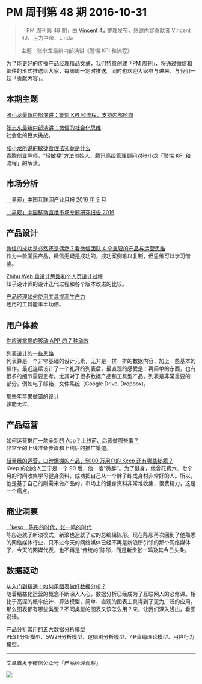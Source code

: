 # PM 周刊第 48 期 2016-10-31

> 「PM 周刊第 48 期」由 [Vincent 4J](http://pmweekly.com/contributors#vincetn4j) 整理发布，感谢内容贡献者 Vincent 4J、污力中帝、Linda
> 
> 主题：张小龙最新内部演讲《警惕 KPI 和流程》   

为了能更好的传播产品经理精品文章，我们特意创建「[PM 周刊](http://pmweekly.com/)」，将通过微信和邮件的形式推送给大家，每周周一定时推送。同时也欢迎大家参与进来，与我们一起「贡献内容」。    

## 本期主题  

[张小龙最新内部演讲：警惕 KPI 和流程，支持内部轮岗](http://mp.weixin.qq.com/s?__biz=Mjc1NjM3MjY2MA==&mid=2691313899&idx=1&sn=afc65a6b6ca228c7738fd184c9b1c17c&chksm=a9eb8f309e9c062673e47591e8512fee2d3919d60526881c30ae8bf517e41c4e1d47df7e0a10&mpshare=1&scene=1&srcid=1029wkuWRCLfxGhikqJSNmQU#rd)    

[张志东最新内部演讲：微信的社会化思维](http://mp.weixin.qq.com/s?__biz=MjM5OTY2ODYyMQ==&mid=2652749518&idx=1&sn=b651bf1ad4172c465c6429bda7ca354e&chksm=bcdee02c8ba9693ae0431f1d7c53d2d2ce6a7bd9507400740e61cb726353eefb6b67ade78ed3&mpshare=1&scene=1&srcid=1031WGzPBPXXtNbaX96VjM7E#rd)   
社会化的巨大挑战。  

[张小龙所说的敏捷管理法究竟是什么](http://mp.weixin.qq.com/s?__biz=MjM5NjAzODk0MA==&mid=2651271367&idx=1&sn=34d8fd174cc9dc36ea033ae717a9fe5c&chksm=bd1cc0b48a6b49a2270bf51a145047b634a1847c92dc0b1693e096cdb6e50cf4eba46fce68dd&mpshare=1&scene=1&srcid=1031yaoV6VY3JdZMw4Q8NvGx#rd)  
青腾创业导师，“轻敏捷”方法创始人，腾讯高级管理顾问对张小龙「警惕 KPI 和流程」的解读。   

## 市场分析

[「易观」中国互联网产业月报 2016 年 9 月](http://m.analysys.cn/report/detail/1000332.html)   

[「易观」中国移动直播市场专题研究报告 2016](http://mp.weixin.qq.com/s?__biz=MjM5OTExMjkwMA==&mid=2651874675&idx=1&sn=c996933054abd0c6a9fe84bf5d3966ee&chksm=bd24bcd88a5335ce97d7dc0d569b23fc6f12723cdfb30edec396da8d197a15e4f7070fb66d94&mpshare=1&scene=1&srcid=1031bmpl9uEtI1FdG4zPyHdJ#rd)        

## 产品设计 

[微信的成功是必然还是偶然？看微信团队 4 个重要的产品与运营思维](http://mp.weixin.qq.com/s?__biz=MzIxMzM0OTYzMg==&mid=2247484810&idx=1&sn=5577fe8f8429e9e5fc502caadde3a29a&chksm=97b961e5a0cee8f3c52b46165763060e4a8a6b87fff568f024973ee5754a8ec717c58f741329&mpshare=1&scene=1&srcid=1031QVPFDHh2crVvHIZXbio4#rd)   
作为一款国民产品，微信无疑是成功的，成功案例难以复制，但思维可以学习借鉴。   

[Zhihu Web 重设计思路和个人页设计过程](https://zhuanlan.zhihu.com/p/23215775)   
知乎设计师的设计迭代过程和各个版本改进的比较。   

[产品经理如何使用工具提高生产力](http://mp.weixin.qq.com/s?__biz=MzIxODU2MDM4Nw==&mid=2247483759&idx=1&sn=6cd207cafe214936ead5bbee6c7bed0f&chksm=97e9e383a09e6a955295e3d44ddbebd7aa7707967b5dab29e1c5527ec0c6c5043612267e0eaf&mpshare=1&scene=1&srcid=1027DBcdBDlI6taaQVHg774w#rd)   
还用的工具能事半功倍。  

## 用户体验

[你应该掌握的移动 APP 的 7 种动效](http://mp.weixin.qq.com/s?__biz=MzAxNDAxOTcxOQ==&mid=2650936052&idx=1&sn=b7b200814e7a728ac758a28a234d326b&chksm=806f0f1cb718860a28e0a3f9805a86005e1ee3f0829790bd24820eda50a3d1aad7e6f38a17e5&mpshare=1&scene=1&srcid=1031z0PMxfw7UKtMdo44OuNv#rd)   

[列表设计的一些思路](http://mp.weixin.qq.com/s?__biz=MjM5NjA3ODI3Ng==&mid=2649828844&idx=1&sn=5f6e2f76a9d4af2f175f8a99dc97c1af&chksm=beeb3a47899cb351ee75645366552b63b2d3c89477ede221d796c678cf95ce1325dfb3796d06&mpshare=1&scene=1&srcid=1027fJTJeGq9bGs0cGMYk9ZY#rd)   
列表算是一个非常基础的设计元素，无非是一排一排的数据内容，加上一些基本的操作。最近连续设计了一个礼拜的列表后，最直观的感受是：再简单的东西，也有很多的细节需要思考。尤其对于很多数据产品和工具型产品，列表是非常重要的一部分，例如电子邮箱，文件系统（Google Drive, Dropbox)。  

[那些年苹果做错的设计](http://mp.weixin.qq.com/s?__biz=MjM5NTQ5MjIyMA==&mid=2654538935&idx=1&sn=268e86c9b41708eaa47608ba95f796b6&chksm=bd3a14a48a4d9db2c6c017fb88aaa11ac005b7a3c6b04483af413bb98e52a36078084bc8a823&mpshare=1&scene=1&srcid=1031ESDutILrFUqqBYdubr1K#rd)   
孰能无过。   

## 产品运营

[如何运营推广一款全新的 App？上线前、后该做哪些事？](http://mp.weixin.qq.com/s?__biz=MzIxMzM0OTYzMg==&mid=2247484780&idx=1&sn=5e5d843b8dcef3c6a1af8290265c66b1&chksm=97b96103a0cee81524f12e6ae20652ff608429d6fcd871abe13b2bce178aabfba9597a8b017f&mpshare=1&scene=1&srcid=1026TXMFWGMabGC4JVsWqyB7#rd)   
非常全的上线准备步骤和上线后的推广渠道。  

[轻量级的运营，口碑爆棚的产品，5000 万用户的 Keep 还有哪些秘籍？](http://mp.weixin.qq.com/s?__biz=MzA3MDk4NzMzNg==&mid=2651705930&idx=1&sn=012bb853130a6f3f89df4d6ea6da346c&chksm=84cd096db3ba807b8daadadebe63062dc3c6bfbc089ff5c0dc6a980b29b4259a24e76759326b&mpshare=1&scene=1&srcid=1025D5WVw5q1S3dvYRZSaW3s#rd)    
Keep 的创始人王宁是一个 90 后，他一度“微胖”。为了健身，他曾花费六、七个月的时间收集学习健身资料，成功把自己从一个胖子练成身材非常好的人。所以，他是基于自己的刚需来做产品的，市场上的健身资料非常难收集，很费精力，这是一个痛点。  

## 商业洞察

[「keso」陈彤的时代，张一鸣的时代](http://mp.weixin.qq.com/s?__biz=MzI1ODIyMjAwMA==&mid=2247483868&idx=1&sn=acab758940c23db1c8dcd04a503d5da7&chksm=ea0a3303dd7dba15ed6a822c08b5349530b4ac6a0abad1c7791d1efe61f943fa1c5a698379e4&mpshare=1&scene=1&srcid=1031XYsihNy4LNKMiKG6M70I#rd)  
陈彤造就了新浪模式，新浪也造就了它的总编辑陈彤。现在陈彤再次回到了他熟悉的网络媒体行业，只不过今天的网络媒体已经不再是新浪所引领的那个网络媒体了，今天的网媒代表，也不再是“传统的”陈彤，而是新贵张一鸣及其今日头条。      

## 数据驱动   

[从入门到精通：如何用图表做好数据分析？](http://mp.weixin.qq.com/s?__biz=MzI2MTAxOTk5OQ==&mid=2650941773&idx=1&sn=90a96823286389c50e85fdb9e4e739a5&chksm=f196497dc6e1c06bb4e1117dc46791d675ac7813a1b6596883b7c22e37bf8135985ace8e1b05&mpshare=1&scene=1&srcid=1031cbN2DMj2tqIsDdBuoodV#rd)   
随着精益化运营的概念不断深入人心，数据分析已经成为了互联网人的必修课。相比于高深的概率统计、算法模型，简单、直观的图表工具得到了更为广泛的应用。那么图表都有哪些类型？不同类型的图表又该怎么用？来，让我们深入浅出，看图说话。         

[产品分析常用的五大数据分析模型](http://mp.weixin.qq.com/s?__biz=MzIxMzM0OTYzMg==&mid=2247484791&idx=1&sn=e703d1759f32a8910940fdc420f1a1f0&chksm=97b96118a0cee80e5f3372f870c106e980e6c9467c55d3ff6f506c8bd837c1e15bb8b4146576&mpshare=1&scene=1&srcid=1027yiOKNyFbWbbBjhY8wf1K#rd)   
PEST分析模型、5W2H分析模型、逻辑树分析模型、4P营销理论模型、用户行为模型。      

---
文章首发于微信公众号「产品经理观察」   
  
![](http://com-4jplus-temp.qiniudn.com/pmweekly-weixin.jpg)   